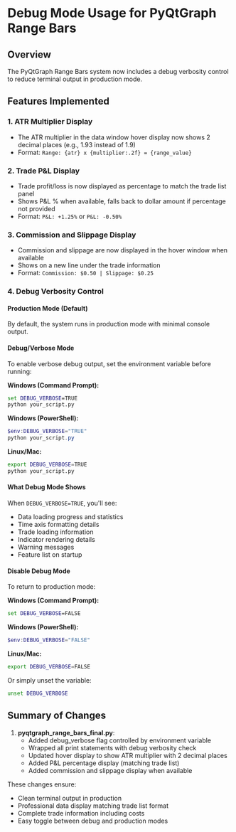 # Debug Mode Usage for PyQtGraph Range Bars

## Overview
The PyQtGraph Range Bars system now includes a debug verbosity control to reduce terminal output in production mode.

## Features Implemented

### 1. ATR Multiplier Display
- The ATR multiplier in the data window hover display now shows 2 decimal places (e.g., 1.93 instead of 1.9)
- Format: `Range: {atr} x {multiplier:.2f} = {range_value}`

### 2. Trade P&L Display
- Trade profit/loss is now displayed as percentage to match the trade list panel
- Shows P&L % when available, falls back to dollar amount if percentage not provided
- Format: `P&L: +1.25%` or `P&L: -0.50%`

### 3. Commission and Slippage Display
- Commission and slippage are now displayed in the hover window when available
- Shows on a new line under the trade information
- Format: `Commission: $0.50 | Slippage: $0.25`

### 4. Debug Verbosity Control

#### Production Mode (Default)
By default, the system runs in production mode with minimal console output.

#### Debug/Verbose Mode
To enable verbose debug output, set the environment variable before running:

**Windows (Command Prompt):**
```cmd
set DEBUG_VERBOSE=TRUE
python your_script.py
```

**Windows (PowerShell):**
```powershell
$env:DEBUG_VERBOSE="TRUE"
python your_script.py
```

**Linux/Mac:**
```bash
export DEBUG_VERBOSE=TRUE
python your_script.py
```

#### What Debug Mode Shows
When `DEBUG_VERBOSE=TRUE`, you'll see:
- Data loading progress and statistics
- Time axis formatting details
- Trade loading information
- Indicator rendering details
- Warning messages
- Feature list on startup

#### Disable Debug Mode
To return to production mode:

**Windows (Command Prompt):**
```cmd
set DEBUG_VERBOSE=FALSE
```

**Windows (PowerShell):**
```powershell
$env:DEBUG_VERBOSE="FALSE"
```

**Linux/Mac:**
```bash
export DEBUG_VERBOSE=FALSE
```

Or simply unset the variable:
```bash
unset DEBUG_VERBOSE
```

## Summary of Changes

1. **pyqtgraph_range_bars_final.py**:
   - Added debug_verbose flag controlled by environment variable
   - Wrapped all print statements with debug verbosity check
   - Updated hover display to show ATR multiplier with 2 decimal places
   - Added P&L percentage display (matching trade list)
   - Added commission and slippage display when available

These changes ensure:
- Clean terminal output in production
- Professional data display matching trade list format
- Complete trade information including costs
- Easy toggle between debug and production modes